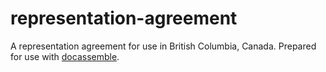 # representation-agreement
A representation agreement for use in British Columbia, Canada. Prepared for use with [docassemble](https://github.com/jhpyle/docassemble).
